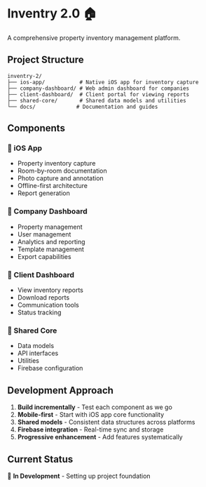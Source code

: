 # Inventry 2.0 🏠

A comprehensive property inventory management platform.

## Project Structure

```
inventry-2/
├── ios-app/           # Native iOS app for inventory capture
├── company-dashboard/ # Web admin dashboard for companies
├── client-dashboard/  # Client portal for viewing reports
├── shared-core/       # Shared data models and utilities
└── docs/             # Documentation and guides
```

## Components

### 📱 iOS App
- Property inventory capture
- Room-by-room documentation
- Photo capture and annotation
- Offline-first architecture
- Report generation

### 🏢 Company Dashboard  
- Property management
- User management
- Analytics and reporting
- Template management
- Export capabilities

### 👤 Client Dashboard
- View inventory reports
- Download reports
- Communication tools
- Status tracking

### 🔧 Shared Core
- Data models
- API interfaces
- Utilities
- Firebase configuration

## Development Approach

1. **Build incrementally** - Test each component as we go
2. **Mobile-first** - Start with iOS app core functionality
3. **Shared models** - Consistent data structures across platforms
4. **Firebase integration** - Real-time sync and storage
5. **Progressive enhancement** - Add features systematically

## Current Status

🚧 **In Development** - Setting up project foundation